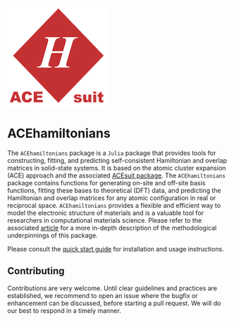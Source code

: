 
<!-- ![alt text](https://avatars.githubusercontent.com/u/68508620?s=200&v=4) -->

![alt text](logo/acesuit_H_sm.png)

# ACEhamiltonians
The `ACEhamiltonians` package is a `Julia` package that provides tools for constructing, fitting, and predicting self-consistent Hamiltonian and overlap matrices in solid-state systems. It is based on the atomic cluster expansion (ACE) approach and the associated [ACEsuit package](https://github.com/ACEsuit/ACE.jl). The `ACEhamiltonians` package contains functions for generating on-site and off-site basis functions, fitting these bases to theoretical (DFT) data, and predicting the Hamiltonian and overlap matrices for any atomic configuration in real or reciprocal space. `ACEhamiltonians` provides a flexible and efficient way to model the electronic structure of materials and is a valuable tool for researchers in computational materials science. Please refer to the associated [article](https://www.nature.com/articles/s41524-022-00843-2) for a more in-depth description of the methodological underpinnings of this package.

Please consult the [quick start guide](https://ACEsuit.github.io/ACEhamiltonians.jl/dev/) for installation and usage instructions.

## Contributing

Contributions are very welcome. Until clear guidelines and practices are established, we recommend to open an issue where the bugfix or enhancement can be discussed, before starting a pull request. We will do our best to respond in a timely manner.

